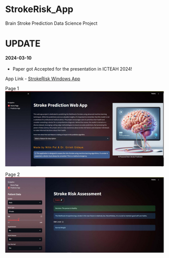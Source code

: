# StrokeRisk_App
Brain Stroke Prediction Data Science Project

# UPDATE
#### 2024-03-10

- Paper got Accepted for the presentation in ICTEAH 2024!

App Link - [StrokeRisk Windows App](https://drive.google.com/file/d/1jOo2tW9kZqtIweRbTol3oIPQd_Re49Iy/view?usp=sharing)


Page 1 
![cap1](https://github.com/palnitin24/StrokeRisk_App/blob/main/Assets/cap1.JPG)

Page 2
![cap2](https://github.com/palnitin24/StrokeRisk_App/blob/main/Assets/cap2.JPG)
